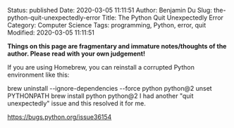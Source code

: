Status: published
Date: 2020-03-05 11:11:51
Author: Benjamin Du
Slug: the-python-quit-unexpectedly-error
Title: The Python Quit Unexpectedly Error
Category: Computer Science
Tags: programming, Python, error, quit
Modified: 2020-03-05 11:11:51

**Things on this page are fragmentary and immature notes/thoughts of the author. Please read with your own judgement!**



If you are using Homebrew, you can reinstall a corrupted Python environment like this:

brew uninstall --ignore-dependencies --force python python@2
unset PYTHONPATH
brew install python python@2
I had another "quit unexpectedly" issue and this resolved it for me.


https://bugs.python.org/issue36154